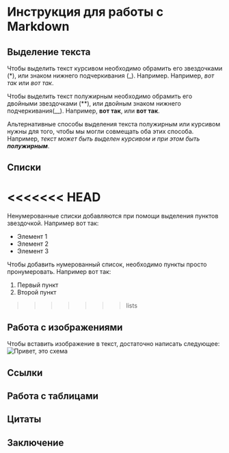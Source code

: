 # Инструкция для работы с Markdown

## Выделение текста

Чтобы выделить текст курсивом необходимо обрамить его звездочками (*), или знаком нижнего подчеркивания (_). Например. Например, *вот так* или _вот так_.

Чтобы выделить текст полужирным необходимо обрамить его двойными звездочками (**), или двойным знаком нижнего подчеркивания(__). Например, **вот так**, или __вот так__.

Альтернативные способы выделения текста полужирным или курсивом нужны для того, чтобы мы могли совмещать оба этих способа. Например, _текст может быть выделен курсивом и при этом быть **полужирным**_.



## Списки

<<<<<<< HEAD
=======
Ненумерованные списки добавляются при помощи выделения пунктов звездочкой. Например вот так:
* Элемент 1
* Элемент 2
* Элемент 3

Чтобы добавить нумерованный список, необходимо пункты просто пронумеровать.
Например вот так:
1. Первый пункт
2. Второй пункт

>>>>>>> lists
## Работа с изображениями

Чтобы вставить изображение в текст, достаточно написать следующее: 
![Привет, это схема](06.png)


## Ссылки

## Работа с таблицами

## Цитаты

## Заключение
